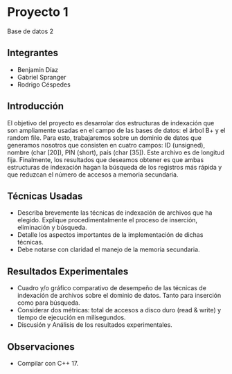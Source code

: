 # Proyecto 1
Base de datos 2

## Integrantes
* Benjamín Díaz
* Gabriel Spranger
* Rodrigo Céspedes

## Introducción

El objetivo del proyecto es desarrolar dos estructuras de indexación que son ampliamente usadas en el campo de las bases de datos: el árbol B+ y el random file. Para esto, trabajaremos sobre un dominio de datos que generamos nosotros que consisten en cuatro campos: ID (unsigned), nombre (char \[20\]), PIN (short), país (char \[35\]). Este archivo es de longitud fija. Finalmente, los resultados que deseamos obtener es que ambas estructuras de indexación hagan la búsqueda de los registros más rápida y que reduzcan el número de accesos a memoria secundaria.

## Técnicas Usadas

- Describa brevemente las técnicas de indexación de archivos que ha elegido. Explique procedimentalmente el proceso de inserción, eliminación y búsqueda.
- Detalle los aspectos importantes de la implementación de dichas técnicas.
- Debe notarse con claridad el manejo de la memoria secundaria.

## Resultados Experimentales

- Cuadro y/o gráfico comparativo de desempeño de las técnicas de indexación de archivos sobre el dominio de datos. Tanto para inserción como para búsqueda.
- Considerar dos métricas: total de accesos a disco duro (read & write) y tiempo de ejecución en milisegundos.
- Discusión y Análisis de los resultados experimentales.

## Observaciones

* Compilar con C++ 17.
